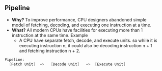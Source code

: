 ## Pipeline
- **Why?** To improve performance, CPU designers abandoned simple model of fetching, decoding, and executing one instruction at a time. 
- **What?** All modern CPUs have facilities for executing more than 1 instruction at the same time. Example
  - A CPU have separate fetch, decode, and execute units. so while it is executing instruction n, it could also be decoding instruction n + 1 and fetching instruction n + 2. 
```c
Pipeline:
  [Fetch Unit]  =>   [Decode Unit]   =>  [Execute Unit]
```
